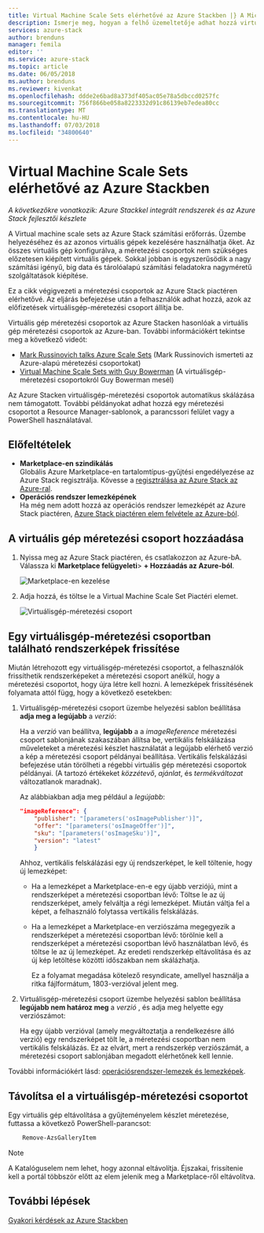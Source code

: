 ```yaml
---
title: Virtual Machine Scale Sets elérhetővé az Azure Stackben |} A Microsoft Docs
description: Ismerje meg, hogyan a felhő üzemeltetője adhat hozzá virtuálisgép-méretezési csoportok az Azure Stack piactéren
services: azure-stack
author: brenduns
manager: femila
editor: ''
ms.service: azure-stack
ms.topic: article
ms.date: 06/05/2018
ms.author: brenduns
ms.reviewer: kivenkat
ms.openlocfilehash: ddde2e6bad8a373df405ac05e78a5dbccd0257fc
ms.sourcegitcommit: 756f866be058a8223332d91c86139eb7edea80cc
ms.translationtype: MT
ms.contentlocale: hu-HU
ms.lasthandoff: 07/03/2018
ms.locfileid: "34800640"
---
```

# <a name="make-virtual-machine-scale-sets-available-in-azure-stack"></a>Virtual Machine Scale Sets elérhetővé az Azure Stackben

*A következőkre vonatkozik: Azure Stackkel integrált rendszerek és az Azure Stack fejlesztői készlete*

A Virtual machine scale sets az Azure Stack számítási erőforrás. Üzembe helyezéséhez és az azonos virtuális gépek kezelésére használhatja őket. Az összes virtuális gép konfigurálva, a méretezési csoportok nem szükséges előzetesen kiépített virtuális gépek. Sokkal jobban is egyszerűsödik a nagy számítási igényű, big data és tárolóalapú számítási feladatokra nagyméretű szolgáltatások kiépítése.

Ez a cikk végigvezeti a méretezési csoportok az Azure Stack piactéren elérhetővé. Az eljárás befejezése után a felhasználók adhat hozzá, azok az előfizetések virtuálisgép-méretezési csoport állítja be.

Virtuális gép méretezési csoportok az Azure Stacken hasonlóak a virtuális gép méretezési csoportok az Azure-ban. További információkért tekintse meg a következő videót:
* [Mark Russinovich talks Azure Scale Sets](https://channel9.msdn.com/Blogs/Regular-IT-Guy/Mark-Russinovich-Talks-Azure-Scale-Sets/) (Mark Russinovich ismerteti az Azure-alapú méretezési csoportokat)
* [Virtual Machine Scale Sets with Guy Bowerman](https://channel9.msdn.com/Shows/Cloud+Cover/Episode-191-Virtual-Machine-Scale-Sets-with-Guy-Bowerman) (A virtuálisgép-méretezési csoportokról Guy Bowerman mesél)

Az Azure Stacken virtuálisgép-méretezési csoportok automatikus skálázása nem támogatott. További példányokat adhat hozzá egy méretezési csoportot a Resource Manager-sablonok, a parancssori felület vagy a PowerShell használatával.

## <a name="prerequisites"></a>Előfeltételek

- **Marketplace-en szindikálás**  
    Globális Azure Marketplace-en tartalomtípus-gyűjtési engedélyezése az Azure Stack regisztrálja. Kövesse a [regisztrálása az Azure Stack az Azure-ral](azure-stack-registration.md).
- **Operációs rendszer lemezképének**  
    Ha még nem adott hozzá az operációs rendszer lemezképét az Azure Stack piactéren, [Azure Stack piactéren elem felvétele az Azure-ból](asdk/asdk-marketplace-item.md).

## <a name="add-the-virtual-machine-scale-set"></a>A virtuális gép méretezési csoport hozzáadása

1. Nyissa meg az Azure Stack piactéren, és csatlakozzon az Azure-bA. Válassza ki **Marketplace felügyeleti**> **+ Hozzáadás az Azure-ból**.

    ![Marketplace-en kezelése](media/azure-stack-compute-add-scalesets/image01.png)

2. Adja hozzá, és töltse le a Virtual Machine Scale Set Piactéri elemet.

    ![Virtuálisgép-méretezési csoport](media/azure-stack-compute-add-scalesets/image02.png)

## <a name="update-images-in-a-virtual-machine-scale-set"></a>Egy virtuálisgép-méretezési csoportban található rendszerképek frissítése

Miután létrehozott egy virtuálisgép-méretezési csoportot, a felhasználók frissíthetik rendszerképeket a méretezési csoport anélkül, hogy a méretezési csoportot, hogy újra létre kell hozni. A lemezképek frissítésének folyamata attól függ, hogy a következő esetekben:

1. Virtuálisgép-méretezési csoport üzembe helyezési sablon beállítása **adja meg a legújabb** a *verzió*:  

   Ha a *verzió* van beállítva, **legújabb** a a *imageReference* méretezési csoport sablonjának szakaszában állítsa be, vertikális felskálázása műveleteket a méretezési készlet használatát a legújabb elérhető verzió a kép a méretezési csoport példányai beállítása. Vertikális felskálázási befejezése után törölheti a régebbi virtuális gép méretezési csoportok példányai.  (A tartozó értékeket *közzétevő*, *ajánlat*, és *termékváltozat* változatlanok maradnak). 

   Az alábbiakban adja meg például a *legújabb*:  

    ```Json  
    "imageReference": {
        "publisher": "[parameters('osImagePublisher')]",
        "offer": "[parameters('osImageOffer')]",
        "sku": "[parameters('osImageSku')]",
        "version": "latest"
        }
    ```

   Ahhoz, vertikális felskálázási egy új rendszerképet, le kell töltenie, hogy új lemezképet:  

   - Ha a lemezképet a Marketplace-en-e egy újabb verziójú, mint a rendszerképet a méretezési csoportban lévő: Töltse le az új rendszerképet, amely felváltja a régi lemezképet. Miután váltja fel a képet, a felhasználó folytassa vertikális felskálázás. 

   - Ha a lemezképet a Marketplace-en verziószáma megegyezik a rendszerképet a méretezési csoportban lévő: törölnie kell a rendszerképet a méretezési csoportban lévő használatban lévő, és töltse le az új lemezképet. Az eredeti rendszerkép eltávolítása és az új kép letöltése közötti időszakban nem skálázhatja. 
      
     Ez a folyamat megadása kötelező resyndicate, amellyel használja a ritka fájlformátum, 1803-verzióval jelent meg. 
 

2. Virtuálisgép-méretezési csoport üzembe helyezési sablon beállítása **legújabb nem határoz meg** a *verzió* , és adja meg helyette egy verziószámot:  

    Ha egy újabb verzióval (amely megváltoztatja a rendelkezésre álló verzió) egy rendszerképet tölt le, a méretezési csoportban nem vertikális felskálázás. Ez az elvárt, mert a rendszerkép verziószámát, a méretezési csoport sablonjában megadott elérhetőnek kell lennie.  

További információkért lásd: [operációsrendszer-lemezek és lemezképek](.\user\azure-stack-compute-overview.md#operating-system-disks-and-images).  


## <a name="remove-a-virtual-machine-scale-set"></a>Távolítsa el a virtuálisgép-méretezési csoportot

Egy virtuális gép eltávolítása a gyűjteményelem készlet méretezése, futtassa a következő PowerShell-parancsot:

```PowerShell  
    Remove-AzsGalleryItem
````

> [!NOTE]
> A Katalóguselem nem lehet, hogy azonnal eltávolítja. Éjszakai, frissítenie kell a portál többször előtt az elem jelenik meg a Marketplace-ről eltávolítva.

## <a name="next-steps"></a>További lépések
[Gyakori kérdések az Azure Stackben](azure-stack-faq.md)